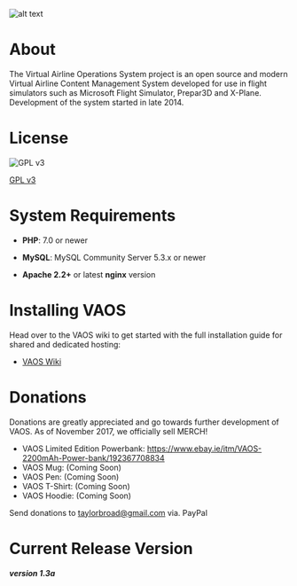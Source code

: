 ![alt text](https://i.imgur.com/53yyaeT.png)

# About

The Virtual Airline Operations System project is an open source and modern Virtual Airline Content Management System developed for use in flight simulators such as Microsoft Flight Simulator, Prepar3D and X-Plane. Development of the system started in late 2014.


# License

![GPL v3](https://www.gnu.org/graphics/gplv3-127x51.png)

[GPL v3](https://www.gnu.org/licenses/quick-guide-gplv3.en.html)



# System Requirements

- **PHP**: 7.0 or newer

- **MySQL**: MySQL Community Server 5.3.x or newer

- **Apache 2.2+** or latest **nginx** version

# Installing VAOS

Head over to the VAOS wiki to get started with the full installation guide for shared and dedicated hosting:
* [VAOS Wiki](https://github.com/FSVAOS/VAOS/wiki/Installation-Guide)

# Donations
Donations are greatly appreciated and go towards further development of VAOS. As of November 2017, we officially sell MERCH!

- VAOS Limited Edition Powerbank: https://www.ebay.ie/itm/VAOS-2200mAh-Power-bank/192367708834
- VAOS Mug: (Coming Soon)
- VAOS Pen: (Coming Soon)
- VAOS T-Shirt: (Coming Soon)
- VAOS Hoodie: (Coming Soon)

Send donations to taylorbroad@gmail.com via. PayPal

# Current Release Version
##### version 1.3a
